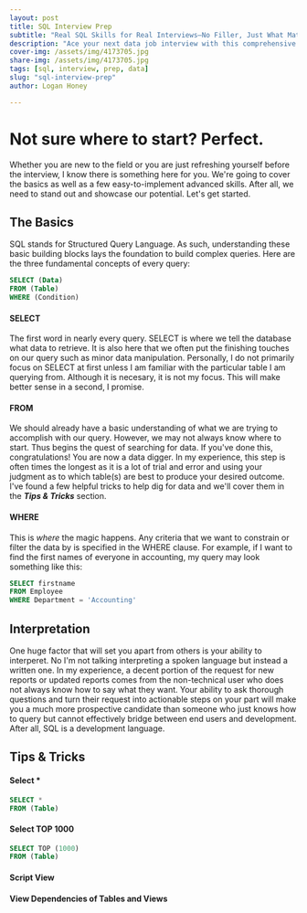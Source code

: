 ```yaml
---
layout: post
title: SQL Interview Prep
subtitle: "Real SQL Skills for Real Interviews—No Filler, Just What Matters"
description: "Ace your next data job interview with this comprehensive SQL prep guide—covering real-world questions, efficient query patterns, joins, subqueries, and optimization tips."
cover-img: /assets/img/4173705.jpg
share-img: /assets/img/4173705.jpg
tags: [sql, interview, prep, data]
slug: "sql-interview-prep"
author: Logan Honey

---
```

# Not sure where to start? Perfect.
Whether you are new to the field or you are just refreshing yourself before the interview, I know there is something here for you. We're going to cover the basics as well as a few easy-to-implement advanced skills. After all, we need to stand out and showcase our potential. Let's get started.

## The Basics
SQL stands for Structured Query Language. As such, understanding these basic building blocks lays the foundation to build complex queries. Here are the three fundamental concepts of every query:

```sql
SELECT (Data)
FROM (Table)
WHERE (Condition)
```
#### SELECT
The first word in nearly every query. SELECT is where we tell the database what data to retrieve. It is also here that we often put the finishing touches on our query such as minor data manipulation. Personally, I do not primarily focus on SELECT at first unless I am familiar with the particular table I am querying from. Although it is necesary, it is not my focus. This will make better sense in a second, I promise.

#### FROM
We should already have a basic understanding of what we are trying to accomplish with our query. However, we may not always know where to start. Thus begins the quest of searching for data. If you've done this, congratulations! You are now a data digger. In my experience, this step is often times the longest as it is a lot of trial and error and using your judgment as to which table(s) are best to produce your desired outcome. I've found a few helpful tricks to help dig for data and we'll cover them in the **_Tips & Tricks_** section.

#### WHERE
This is _where_ the magic happens. Any criteria that we want to constrain or filter the data by is specified in the WHERE clause. For example, if I want to find the first names of everyone in accounting, my query may look something like this:
```sql
SELECT firstname
FROM Employee
WHERE Department = 'Accounting'
```

## Interpretation
One huge factor that will set you apart from others is your ability to interperet. No I'm not talking interpreting a spoken language but instead a written one. In my experience, a decent portion of the request for new reports or updated reports comes from the non-technical user who does not always know how to say what they want. Your ability to ask thorough questions and turn their request into actionable steps on your part will make you a much more prospective candidate than someone who just knows how to query but cannot effectively bridge between end users and development. After all, SQL is a development language.
## Tips & Tricks

#### Select *
```sql
SELECT *
FROM (Table)
```
#### Select TOP 1000
```sql
SELECT TOP (1000)
FROM (Table)
```
#### Script View

#### View Dependencies of Tables and Views
